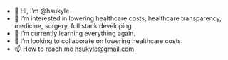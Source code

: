 - 👋 Hi, I’m @hsukyle
- 👀 I’m interested in lowering healthcare costs, healthcare transparency, medicine, surgery, full stack developing
- 🌱 I’m currently learning everything again.
- 💞️ I’m looking to collaborate on lowering healthcare costs.
- 📫 How to reach me hsukyle@gmail.com

<!---
hsukyle/hsukyle is a ✨ special ✨ repository because its `README.md` (this file) appears on your GitHub profile.
You can click the Preview link to take a look at your changes.
--->
